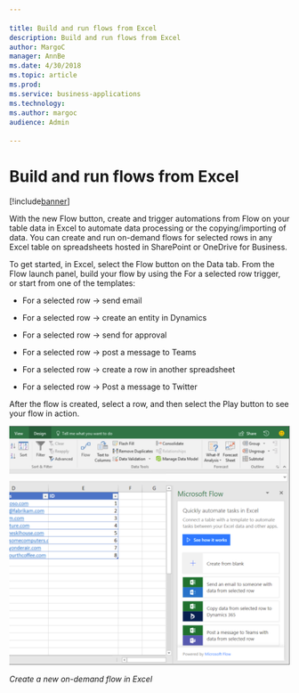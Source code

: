 ```yaml
---

title: Build and run flows from Excel
description: Build and run flows from Excel
author: MargoC
manager: AnnBe
ms.date: 4/30/2018
ms.topic: article
ms.prod: 
ms.service: business-applications
ms.technology: 
ms.author: margoc
audience: Admin

---
```

#  Build and run flows from Excel




[!include[banner](../../../includes/banner.md)]

With the new Flow button, create and trigger automations from Flow on your table
data in Excel to automate data processing or the copying/importing of data. You
can create and run on-demand flows for selected rows in any Excel table on
spreadsheets hosted in SharePoint or OneDrive for Business.

To get started, in Excel, select the Flow button on the Data tab. From the Flow
launch panel, build your flow by using the For a selected row trigger, or start
from one of the templates:

-   For a selected row -\> send email

-   For a selected row -\> create an entity in Dynamics

-   For a selected row -\> send for approval

-   For a selected row -\> post a message to Teams

-   For a selected row -\> create a row in another spreadsheet

-   For a selected row -\> Post a message to Twitter

After the flow is created, select a row, and then select the Play button to see
your flow in action.

![A screenshot of Excel, showing how to create a new on-demand flow ](media/build-run-flows-excel-1.png "A screenshot of Excel, showing how to create a new on-demand flow ")
<!-- Picture 2 -->


*Create a new on-demand flow in Excel*

